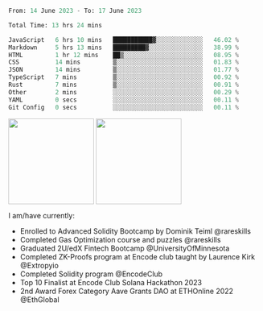 <div align="left">
<div/> 

<!--START_SECTION:waka-->

```python
From: 14 June 2023 - To: 17 June 2023

Total Time: 13 hrs 24 mins

JavaScript   6 hrs 10 mins   ███████████▓░░░░░░░░░░░░░   46.02 %
Markdown     5 hrs 13 mins   █████████▓░░░░░░░░░░░░░░░   38.99 %
HTML         1 hr 12 mins    ██▒░░░░░░░░░░░░░░░░░░░░░░   08.95 %
CSS          14 mins         ▒░░░░░░░░░░░░░░░░░░░░░░░░   01.83 %
JSON         14 mins         ▒░░░░░░░░░░░░░░░░░░░░░░░░   01.77 %
TypeScript   7 mins          ▒░░░░░░░░░░░░░░░░░░░░░░░░   00.92 %
Rust         7 mins          ▒░░░░░░░░░░░░░░░░░░░░░░░░   00.91 %
Other        2 mins          ░░░░░░░░░░░░░░░░░░░░░░░░░   00.29 %
YAML         0 secs          ░░░░░░░░░░░░░░░░░░░░░░░░░   00.11 %
Git Config   0 secs          ░░░░░░░░░░░░░░░░░░░░░░░░░   00.11 %
```

<!--END_SECTION:waka-->
  
<img align="center" height="170" src="https://github-readme-stats-sigma-five.vercel.app/api?username=mmsaki&show_icons=true&bg_color=00000000"/>
<img align="center" height="170" src="https://github-readme-stats-sigma-five.vercel.app/api/top-langs/?username=mmsaki&count_private=true&layout=compact&langs_count=8&hide=jupyter%20notebook"/>
 
<br>
 
I am/have currently:
- Enrolled to Advanced Solidity Bootcamp by Dominik Teiml @rareskills
- Completed Gas Optimization course and puzzles @rareskills
- Graduated 2U/edX Fintech Bootcamp @UniversityOfMinnesota
- Completed ZK-Proofs program at Encode club taught by Laurence Kirk @Extropyio
- Completed Solidity program @EncodeClub
- Top 10 Finalist at Encode Club Solana Hackathon 2023
- 2nd Award Forex Category Aave Grants DAO at ETHOnline 2022 @EthGlobal
